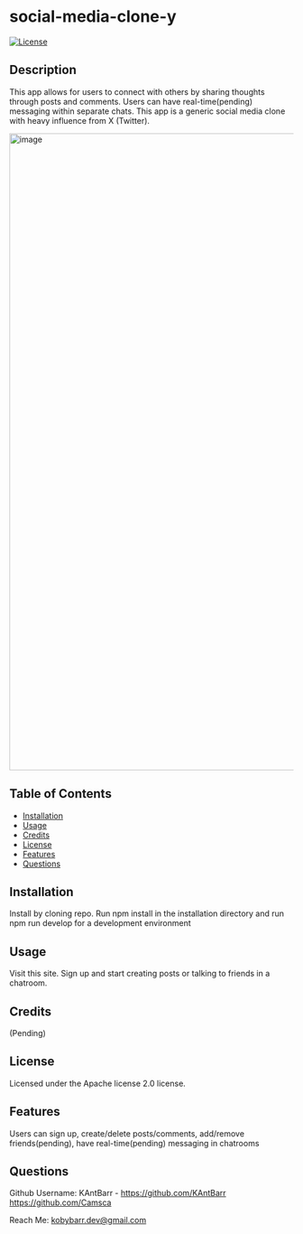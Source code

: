 # social-media-clone-y
[![License](https://img.shields.io/badge/License-Apache_2.0-blue.svg)](https://opensource.org/licenses/Apache-2.0)

## Description
This app allows for users to connect with others by sharing thoughts through posts and comments. Users can have real-time(pending) messaging within separate chats. This app is a generic social media clone with heavy influence from X (Twitter).

<img width="1128" alt="image" src="https://github.com/ucb-space-y-p3/social-media-clone-y/assets/70618192/df45dad5-1809-4997-9880-0e7f55bdb91e">

## Table of Contents
- [Installation](#installation)
- [Usage](#usage)
- [Credits](#credits)
- [License](#license)
- [Features](#features)
- [Questions](#questions)

## Installation
Install by cloning repo. Run npm install in the installation directory and run npm run develop for a development environment

## Usage
Visit this site. Sign up and start creating posts or talking to friends in a chatroom.

## Credits
(Pending)

## License
Licensed under the Apache license 2.0 license.

## Features
Users can sign up, create/delete posts/comments, add/remove friends(pending), have real-time(pending) messaging in chatrooms

## Questions
Github Username: KAntBarr - https://github.com/KAntBarr
https://github.com/Camsca

Reach Me: kobybarr.dev@gmail.com
